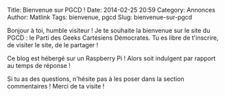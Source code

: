 Title: Bienvenue sur PGCD !
Date: 2014-02-25 20:59
Category: Annonces
Author: Matlink
Tags: bienvenue, pgcd
Slug: bienvenue-sur-pgcd

Bonjour à toi, humble visiteur !
Je te souhaite la bienvenue sur le site du PGCD : le Parti des Geeks Cartésiens Démocrates.
Tu es libre de t'inscrire, de visiter le site, de le partager !

Ce blog est hébergé sur un Raspberry Pi ! Alors soit indulgent par
rapport au temps de réponse !

Si tu as des questions, n'hésite pas à les poser dans la section
commentaires ! Merci de ta visite !
